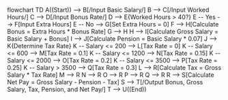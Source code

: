 flowchart TD
    A((Start)) --> B[/Input Basic Salary/]
    B --> C[/Input Worked Hours/]
    C --> D[/Input Bonus Rate/]
    D --> E{Worked Hours > 40?}
    E -- Yes --> F[Input Extra Hours]
    E -- No --> G[Set Extra Hours = 0]
    F --> H[Calculate Bonus = Extra Hours * Bonus Rate]
    G --> H
    H --> I[Calculate Gross Salary = Basic Salary + Bonus]
    I --> J[Calculate Pension = Basic Salary * 0.07]
    J --> K{Determine Tax Rate}
    K -- Salary <= 200 --> L[Tax Rate = 0]
    K -- Salary <= 600 --> M[Tax Rate = 0.1]
    K -- Salary <= 1200 --> N[Tax Rate = 0.15]
    K -- Salary <= 2000 --> O[Tax Rate = 0.2]
    K -- Salary <= 3500 --> P[Tax Rate = 0.25]
    K -- Salary > 3500 --> Q[Tax Rate = 0.3]
    L --> R[Calculate Tax = Gross Salary * Tax Rate]
    M --> R
    N --> R
    O --> R
    P --> R
    Q --> R
    R --> S[Calculate Net Pay = Gross Salary - Pension - Tax]
    S --> T[/Output Bonus, Gross Salary, Tax, Pension, and Net Pay/]
    T --> U((End))
